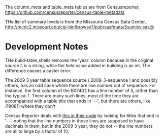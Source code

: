
The column_meta and table_meta tables are from Censusreporter, https://github.com/censusreporter/census-table-metadata

THe list of summary levels is from the Missouria Census Data Center, http://mcdc2.missouri.edu/cgi-bin/browse?/pub/sasfmats/Ssumlev.sas@

# Development Notes

THe bulid-table_shells removes the 'year' column because in the original source
it is a string, while the field value added in building is an int. The difference causes a caster error. 

The 2009 3 year table sequence source ( 2009-3-sequence ) and possibly others, 
has an odd case where there are line number out of sequence. For instance, the first column of the B07402 has a line number of 5, rather than the typical 1. There are many such lines, most of the time they are accompanied with a table title that ends in '--', but there are others, like (19081) where they don't 

Census Reporter deals with [this in their code](https://github.com/censusreporter/census-table-metadata/blob/master/process_merge.py#L373) by looking for titles that end in '--', noting that the line numbers in these lines are supposed to have decimals in them, but in the 2009 3 year, they do not -- the line numbers are all to large by a factor of 10. 
